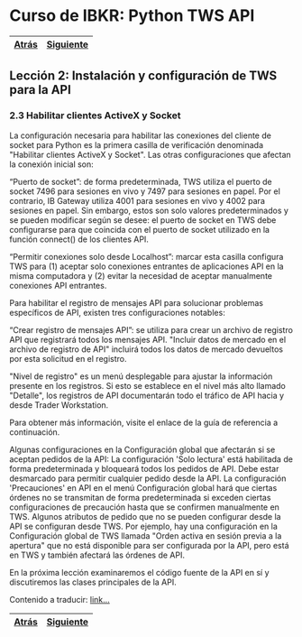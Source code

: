 
# Curso de IBKR: Python TWS API
|[Atrás](./leccion2.2.md "Atrás")|[Siguiente](./leccion3.md "Siguiente")|
|---|---:|

## Lección 2: Instalación y configuración de TWS para la API

### 2.3 Habilitar clientes ActiveX y Socket

La configuración necesaria para habilitar las conexiones del cliente de socket para Python es la primera casilla de verificación denominada "Habilitar clientes ActiveX y Socket". Las otras configuraciones que afectan la conexión inicial son:

“Puerto de socket”: de forma predeterminada, TWS utiliza el puerto de socket 7496 para sesiones en vivo y 7497 para sesiones en papel. Por el contrario, IB Gateway utiliza 4001 para sesiones en vivo y 4002 para sesiones en papel. Sin embargo, estos son solo valores predeterminados y se pueden modificar según se desee: el puerto de socket en TWS debe configurarse para que coincida con el puerto de socket utilizado en la función connect() de los clientes API.

“Permitir conexiones solo desde Localhost”: marcar esta casilla configura TWS para (1) aceptar solo conexiones entrantes de aplicaciones API en la misma computadora y (2) evitar la necesidad de aceptar manualmente conexiones API entrantes.

Para habilitar el registro de mensajes API para solucionar problemas específicos de API, existen tres configuraciones notables:

“Crear registro de mensajes API”: se utiliza para crear un archivo de registro API que registrará todos los mensajes API.
"Incluir datos de mercado en el archivo de registro de API" incluirá todos los datos de mercado devueltos por esta solicitud en el registro.

"Nivel de registro" es un menú desplegable para ajustar la información presente en los registros. Si esto se establece en el nivel más alto llamado "Detalle", los registros de API documentarán todo el tráfico de API hacia y desde Trader Workstation.

Para obtener más información, visite el enlace de la guía de referencia a continuación.

Algunas configuraciones en la Configuración global que afectarán si se aceptan pedidos de la API:
La configuración 'Solo lectura' está habilitada de forma predeterminada y bloqueará todos los pedidos de API. Debe estar desmarcado para permitir cualquier pedido desde la API.
La configuración 'Precauciones' en API en el menú Configuración global hará que ciertas órdenes no se transmitan de forma predeterminada si exceden ciertas configuraciones de precaución hasta que se confirmen manualmente en TWS.
Algunos atributos de pedido que no se pueden configurar desde la API se configuran desde TWS. Por ejemplo, hay una configuración en la Configuración global de TWS llamada "Orden activa en sesión previa a la apertura" que no está disponible para ser configurada por la API, pero está en TWS y también afectará las órdenes de API.

En la próxima lección examinaremos el código fuente de la API en sí y discutiremos las clases principales de la API.

Contenido a traducir: [link...](https://ibkrcampus.com/trading-lessons/installing-configuring-tws-for-the-api/ "link...")

|[Atrás](./leccion2.2.md "Atrás")|[Siguiente](./leccion3.md "Siguiente")|
|---|---:|
